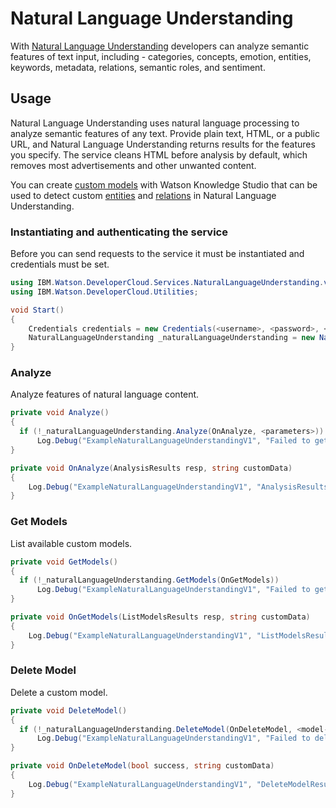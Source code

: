 # Natural Language Understanding

With [Natural Language Understanding][natural_language_understanding] developers can analyze semantic features of text input, including - categories, concepts, emotion, entities, keywords, metadata, relations, semantic roles, and sentiment.

## Usage
Natural Language Understanding uses natural language processing to analyze semantic features of any text. Provide plain text, HTML, or a public URL, and Natural Language Understanding returns results for the features you specify. The service cleans HTML before analysis by default, which removes most advertisements and other unwanted content.

You can create [custom models][custom_models] with Watson Knowledge Studio that can be used to detect custom [entities][entities] and [relations][relations] in Natural Language Understanding.

### Instantiating and authenticating the service
Before you can send requests to the service it must be instantiated and credentials must be set.
```cs
using IBM.Watson.DeveloperCloud.Services.NaturalLanguageUnderstanding.v2;
using IBM.Watson.DeveloperCloud.Utilities;

void Start()
{
    Credentials credentials = new Credentials(<username>, <password>, <url>);
    NaturalLanguageUnderstanding _naturalLanguageUnderstanding = new NaturalLanguageUnderstanding(credentials);
}
```

### Analyze
Analyze features of natural language content.
```cs
private void Analyze()
{
  if (!_naturalLanguageUnderstanding.Analyze(OnAnalyze, <parameters>))
      Log.Debug("ExampleNaturalLanguageUnderstandingV1", "Failed to get models.");
}

private void OnAnalyze(AnalysisResults resp, string customData)
{
    Log.Debug("ExampleNaturalLanguageUnderstandingV1", "AnalysisResults: {0}", customData.ToString());
}
```



### Get Models
List available custom models.
```cs
private void GetModels()
{
  if (!_naturalLanguageUnderstanding.GetModels(OnGetModels))
      Log.Debug("ExampleNaturalLanguageUnderstandingV1", "Failed to get models.");
}

private void OnGetModels(ListModelsResults resp, string customData)
{
    Log.Debug("ExampleNaturalLanguageUnderstandingV1", "ListModelsResult: {0}", customData.ToString());
}
```



### Delete Model
Delete a custom model.
```cs
private void DeleteModel()
{
  if (!_naturalLanguageUnderstanding.DeleteModel(OnDeleteModel, <model-id>))
      Log.Debug("ExampleNaturalLanguageUnderstandingV1", "Failed to delete model.");
}

private void OnDeleteModel(bool success, string customData)
{
    Log.Debug("ExampleNaturalLanguageUnderstandingV1", "DeleteModelResult: {0}", success);
}
```

[natural_language_understanding]: https://console.bluemix.net/docs/services/natural-language-understanding/index.html
[custom_models]: https://console.bluemix.net/docs/services/natural-language-understanding/customizing.html
[entities]: https://console.bluemix.net/docs/services/natural-language-understanding/entity-types.html
[relations]: https://console.bluemix.net/docs/services/natural-language-understanding/relations.html
